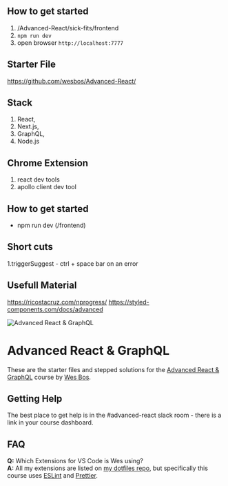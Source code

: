 ## How to get started
1. /Advanced-React/sick-fits/frontend
2. `npm run dev`
3. open browser `http://localhost:7777`

## Starter File
https://github.com/wesbos/Advanced-React/

## Stack
1. React, 
2. Next.js, 
3. GraphQL, 
4. Node.js

## Chrome Extension
1. react dev tools
2. apollo client dev tool

## How to get started
- npm run dev (/frontend)

## Short cuts
1.triggerSuggest - ctrl + space bar on an error


## Usefull Material
https://ricostacruz.com/nprogress/
https://styled-components.com/docs/advanced


![Advanced React & GraphQL](https://advancedreact.com/images/ARG/arg-facebook-share.png)

# Advanced React & GraphQL

These are the starter files and stepped solutions for the [Advanced React & GraphQL](https://AdvancedReact.com) course by [Wes Bos](https://WesBos.com/).

## Getting Help

The best place to get help is in the #advanced-react slack room - there is a link in your course dashboard.

## FAQ

**Q:** Which Extensions for VS Code is Wes using?  
**A:** All my extensions are listed on [my dotfiles repo](https://github.com/wesbos/dotfiles), but specifically this course uses [ESLint](https://github.com/Microsoft/vscode-eslint) and [Prettier](https://github.com/prettier/prettier-vscode).
